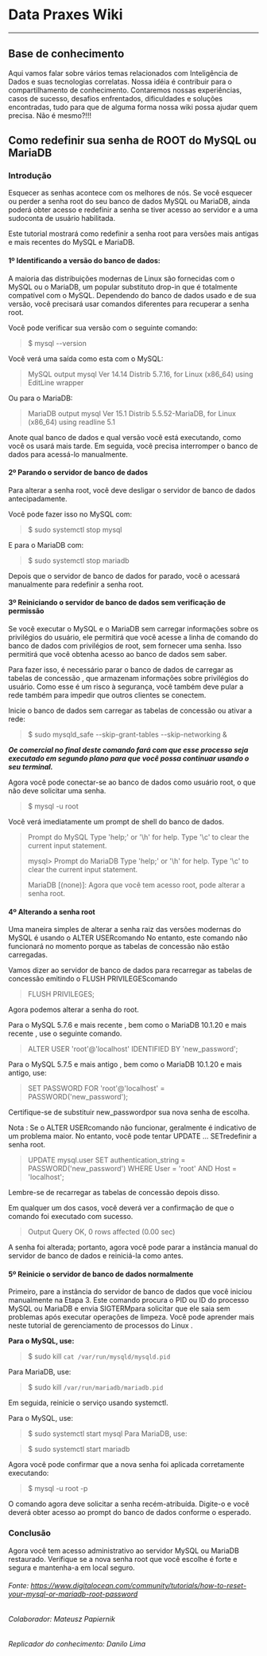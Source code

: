 # Data Praxes Wiki
------------------
## Base de conhecimento

  Aqui vamos falar sobre vários temas relacionados com Inteligência de Dados e suas tecnologias correlatas.
Nossa idéia é contribuir para o compartilhamento de conhecimento. 
Contaremos nossas experiências, casos de sucesso, desafios enfrentados, dificuldades e soluções encontradas, tudo para que de alguma forma nossa wiki possa ajudar quem precisa. Não é mesmo?!!!

## Como redefinir sua senha de ROOT do MySQL ou MariaDB

### Introdução

Esquecer as senhas acontece com os melhores de nós. Se você esquecer ou perder a senha root do seu banco de dados MySQL ou MariaDB, ainda poderá obter acesso e redefinir a senha se tiver acesso ao servidor e a uma sudoconta de usuário habilitada.

Este tutorial mostrará como redefinir a senha root para versões mais antigas e mais recentes do MySQL e MariaDB.
  
#### 1º Identificando a versão do banco de dados:
  
A maioria das distribuições modernas de Linux são fornecidas com o MySQL ou o MariaDB, um popular substituto drop-in que é totalmente compatível com o MySQL. Dependendo do banco de dados usado e de sua versão, você precisará usar comandos diferentes para recuperar a senha root.

Você pode verificar sua versão com o seguinte comando:
  
> $ mysql --version

Você verá uma saída como esta com o MySQL:

> MySQL output
> mysql  Ver 14.14 Distrib 5.7.16, for Linux (x86_64) using  EditLine wrapper

Ou para o MariaDB:

> MariaDB output
> mysql  Ver 15.1 Distrib 5.5.52-MariaDB, for Linux (x86_64) using readline 5.1

Anote qual banco de dados e qual versão você está executando, como você os usará mais tarde. Em seguida, você precisa interromper o banco de dados para acessá-lo manualmente.

#### 2º Parando o servidor de banco de dados

Para alterar a senha root, você deve desligar o servidor de banco de dados antecipadamente.

Você pode fazer isso no MySQL com:

> $ sudo systemctl stop mysql

E para o MariaDB com:

> $ sudo systemctl stop mariadb

Depois que o servidor de banco de dados for parado, você o acessará manualmente para redefinir a senha root.

#### 3º Reiniciando o servidor de banco de dados sem verificação de permissão

Se você executar o MySQL e o MariaDB sem carregar informações sobre os privilégios do usuário, ele permitirá que você acesse a linha de comando do banco de dados com privilégios de root, sem fornecer uma senha. Isso permitirá que você obtenha acesso ao banco de dados sem saber.

Para fazer isso, é necessário parar o banco de dados de carregar as tabelas de concessão , que armazenam informações sobre privilégios do usuário. Como esse é um risco à segurança, você também deve pular a rede também para impedir que outros clientes se conectem.

Inicie o banco de dados sem carregar as tabelas de concessão ou ativar a rede:

> $ sudo mysqld_safe --skip-grant-tables --skip-networking &

***Oe comercial no final deste comando fará com que esse processo seja executado em segundo plano para que você possa continuar usando o seu terminal.***

Agora você pode conectar-se ao banco de dados como usuário root, o que não deve solicitar uma senha.

> $ mysql -u root

Você verá imediatamente um prompt de shell do banco de dados.

> Prompt do MySQL
> Type 'help;' or '\h' for help. Type '\c' to clear the current input statement.
> 
> mysql>
> Prompt do MariaDB
> Type 'help;' or '\h' for help. Type '\c' to clear the current input statement.
>
> MariaDB [(none)]:
Agora que você tem acesso root, pode alterar a senha root.

#### 4º Alterando a senha root

Uma maneira simples de alterar a senha raiz das versões modernas do MySQL é usando o ALTER USERcomando No entanto, este comando não funcionará no momento porque as tabelas de concessão não estão carregadas.

Vamos dizer ao servidor de banco de dados para recarregar as tabelas de concessão emitindo o FLUSH PRIVILEGEScomando

> FLUSH PRIVILEGES;

Agora podemos alterar a senha do root.

Para o MySQL 5.7.6 e mais recente , bem como o MariaDB 10.1.20 e mais recente , use o seguinte comando.

> ALTER USER 'root'@'localhost' IDENTIFIED BY 'new_password';

Para o MySQL 5.7.5 e mais antigo , bem como o MariaDB 10.1.20 e mais antigo, use:

> SET PASSWORD FOR 'root'@'localhost' = PASSWORD('new_password');

Certifique-se de substituir new_passwordpor sua nova senha de escolha.

Nota : Se o ALTER USERcomando não funcionar, geralmente é indicativo de um problema maior. No entanto, você pode tentar UPDATE ... SETredefinir a senha root.

> UPDATE mysql.user SET authentication_string = PASSWORD('new_password') WHERE User = 'root' AND Host = 'localhost';

Lembre-se de recarregar as tabelas de concessão depois disso.

Em qualquer um dos casos, você deverá ver a confirmação de que o comando foi executado com sucesso.

> Output
> Query OK, 0 rows affected (0.00 sec)

A senha foi alterada; portanto, agora você pode parar a instância manual do servidor de banco de dados e reiniciá-la como antes.

#### 5º Reinicie o servidor de banco de dados normalmente

Primeiro, pare a instância do servidor de banco de dados que você iniciou manualmente na Etapa 3. Este comando procura o PID ou ID do processo MySQL ou MariaDB e envia SIGTERMpara solicitar que ele saia sem problemas após executar operações de limpeza. Você pode aprender mais neste tutorial de gerenciamento de processos do Linux .

**Para o MySQL, use:**

> $ sudo kill `cat /var/run/mysqld/mysqld.pid`

Para MariaDB, use:

> $ sudo kill `/var/run/mariadb/mariadb.pid`

Em seguida, reinicie o serviço usando systemctl.

Para o MySQL, use:

> $ sudo systemctl start mysql
Para MariaDB, use:

> $ sudo systemctl start mariadb

Agora você pode confirmar que a nova senha foi aplicada corretamente executando:

> $ mysql -u root -p

O comando agora deve solicitar a senha recém-atribuída. Digite-o e você deverá obter acesso ao prompt do banco de dados conforme o esperado.

### Conclusão

Agora você tem acesso administrativo ao servidor MySQL ou MariaDB restaurado. Verifique se a nova senha root que você escolhe é forte e segura e mantenha-a em local seguro.
  
###### Fonte: https://www.digitalocean.com/community/tutorials/how-to-reset-your-mysql-or-mariadb-root-password
###### Colaborador: Mateusz Papiernik
###### Replicador do conhecimento: Danilo Lima


